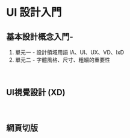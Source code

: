 
# UI 設計入門
## 基本設計概念入門-
1.  單元一 - 設計領域用語 IA、UI、UX、VD、IxD 
2.  單元二 - 字體風格、尺寸、粗細的重要性

<br/>

## UI視覺設計 (XD)

<br/>

## 網頁切版

<br>
